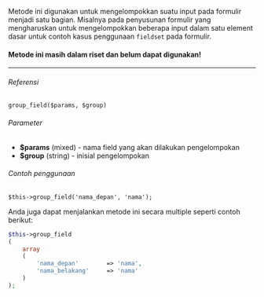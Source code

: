 Metode ini digunakan untuk mengelompokkan suatu input pada formulir menjadi satu bagian. Misalnya pada penyusunan formulir yang mengharuskan untuk mengelompokkan beberapa input dalam satu element dasar untuk contoh kasus penggunaan `fieldset` pada formulir.

#### Metode ini masih dalam riset dan belum dapat digunakan!

---

###### Referensi

`group_field($params, $group)`

###### Parameter

* **$params** (mixed) - nama field yang akan dilakukan pengelompokan
* **$group** (string) - inisial pengelompokan

###### Contoh penggunaan

`$this->group_field('nama_depan', 'nama');`

Anda juga dapat menjalankan metode ini secara multiple seperti contoh berikut:

```php
$this->group_field
(
	array
	(
		'nama_depan'		=> 'nama',
		'nama_belakang'		=> 'nama'
	)
);
```
